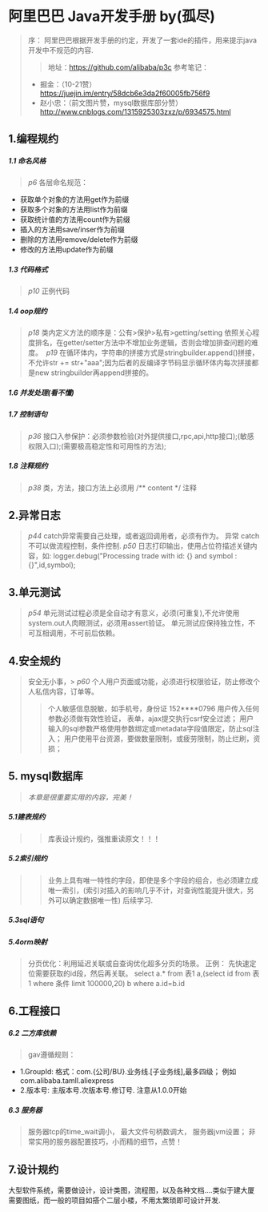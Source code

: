 # 阿里巴巴 Java开发手册 by(孤尽)

> 序： 阿里巴巴根据开发手册的约定，开发了一套ide的插件，用来提示java开发中不规范的内容.
>> 地址：https://github.com/alibaba/p3c
>>参考笔记：
> * 掘金：（10-21赞）https://juejin.im/entry/58dcb6e3da2f60005fb756f9
> * 赵小忠：（前文图片赞，mysql数据库部分赞）http://www.cnblogs.com/1315925303zxz/p/6934575.html


## 1.编程规约
##### 1.1 命名风格
> _p6_ 各层命名规范：
* 获取单个对象的方法用get作为前缀
* 获取多个对象的方法用list作为前缀
* 获取统计值的方法用count作为前缀
* 插入的方法用save/inser作为前缀
* 删除的方法用remove/delete作为前缀
* 修改的方法用update作为前缀
##### 1.3 代码格式
> _p10_ 正例代码
##### 1.4 oop规约
> _p18_ 类内定义方法的顺序是：公有>保护>私有>getting/setting 依照关心程度排名，在getter/setter方法中不增加业务逻辑，否则会增加排查问题的难度。
> _p19_ 在循环体内，字符串的拼接方式是stringbuilder.append()拼接，不允许str += str+"aaa";因为后者的反编译字节码显示循环体内每次拼接都是new stringbuilder再append拼接的。
##### 1.6 并发处理(看不懂)
##### 1.7 控制语句
> _p36_ 接口入参保护：必须参数检验(对外提供接口,rpc,api,http接口);(敏感权限入口);(需要极高稳定性和可用性的方法);
##### 1.8 注释规约
> _p38_ 类，方法，接口方法上必须用 /** content */ 注释

## 2.异常日志
> _p44_ catch异常需要自己处理，或者返回调用者，必须有作为。
> 异常 catch 不可以做流程控制，条件控制.
> _p50_ 日志打印输出，使用占位符描述关键内容，如: logger.debug("Processing trade with id: {} and symbol : {}",id,symbol);

## 3.单元测试
> _p54_ 单元测试过程必须是全自动才有意义，必须(可重复),不允许使用system.out人肉眼测试，必须用assert验证。
单元测试应保持独立性，不可互相调用，不可前后依赖。

## 4.安全规约
> 安全无小事，> _p60_ 个人用户页面或功能，必须进行权限验证，防止修改个人私信内容，订单等。
>> 个人敏感信息脱敏，如手机号，身份证 152****0796
> 用户传入任何参数必须做有效性验证， 表单，ajax提交执行csrf安全过滤； 用户输入的sql参数严格使用参数绑定或metadata字段值限定，防止sql注入；
用户使用平台资源，要做数量限制，或疲劳限制，防止烂刷，资损；

## 5. **mysql数据库** 
> _本章是很重要实用的内容，完美！_
##### 5.1建表规约 
>> 库表设计规约，强推重读原文！！！
##### 5.2索引规约
>> 业务上具有唯一特性的字段，即使是多个字段的组合，也必须建立成唯一索引，(索引对插入的影响几乎不计，对查询性能提升很大，另外可以确定数据唯一性)
>> 后续学习.
##### 5.3sql语句
##### 5.4orm映射

> 分页优化：利用延迟关联或自查询优化超多分页的场景。
正例： 先快速定位需要获取的id段，然后再关联。
select a.* from 表1 a,(select id from 表 1 where 条件 limit 100000,20) b where a.id=b.id

## 6.工程接口
##### 6.2 二方库依赖
> gav遵循规则：
  * 1.GroupId: 格式：com.{公司/BU}.业务线.[子业务线],最多四级； 例如com.alibaba.tamll.aliexpress
  * 2.版本号: 主版本号.次版本号.修订号. 注意从1.0.0开始
##### 6.3 服务器
> 服务器tcp的time_wait调小， 最大文件句柄数调大， 服务器jvm设置； 非常实用的服务器配置技巧，小而精的细节，点赞！ 

## 7.设计规约
大型软件系统，需要做设计，设计类图，流程图，以及各种文档....类似于建大厦需要图纸，而一般的项目如搭个二层小楼，不用太繁琐即可设计开发.

